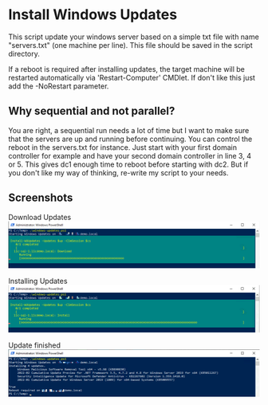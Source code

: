 # Install Windows Updates

This script update your windows server based on a simple txt file with name "servers.txt" (one machine per line). This file should be saved in the script directory.

If a reboot is required after installing updates, the target machine will be restarted automatically via 'Restart-Computer' CMDlet. If don't like this just add the -NoRestart parameter.

## Why sequential and not parallel?

You are right, a sequential run needs a lot of time but I want to make sure that the servers are up and running before continuing. You can control the reboot in the servers.txt for instance. Just start with your first domain controller for example and have your second domain controller in line 3, 4 or 5. This gives dc1 enough time to reboot before starting with dc2. But if you don't like my way of thinking, re-write my script to your needs.

## Screenshots

Download Updates
![Downloading updates](images/windows-updates2.png)

Installing Updates
![Installing updates](images/windows-updates1.png)

Update finished
![Update finished](images/windows-updates3.png)
